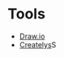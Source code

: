 # Tools 
* [Draw.io](https://app.diagrams.net/)
* [Createlys](https://app.creately.com/diagram/create)S